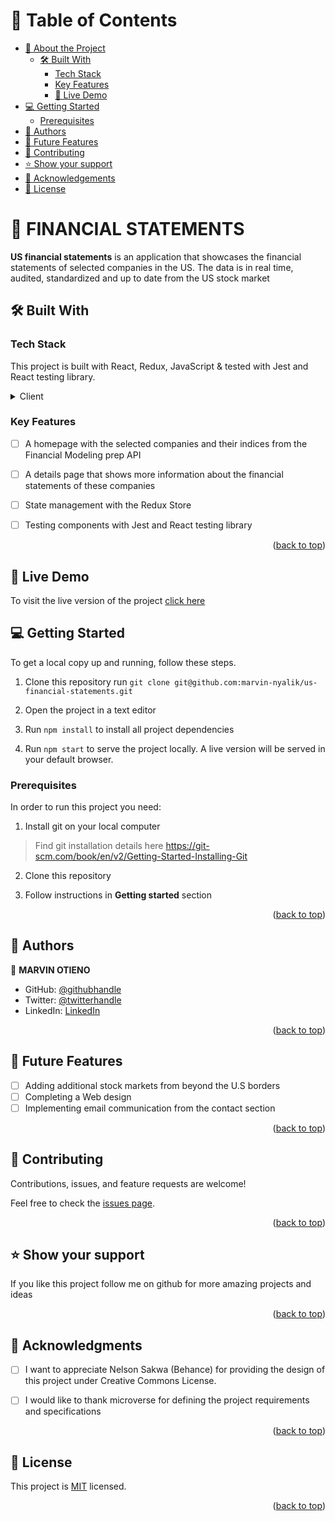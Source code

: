 <a name="readme-top"></a>

# 📗 Table of Contents

- [📖 About the Project](#about-project)
  - [🛠 Built With](#built-with)
    - [Tech Stack](#tech-stack)
    - [Key Features](#key-features)
    - [🚀 Live Demo](#live-demo)
- [💻 Getting Started](#getting-started)
  - [Prerequisites](#Prerequisites)
- [👥 Authors](#authors)
- [🔭 Future Features](#future-features)
- [🤝 Contributing](#contributing)
- [⭐️ Show your support](#support)
- [🙏 Acknowledgements](#acknowledgements)
- [📝 License](#license)


# 📖 FINANCIAL STATEMENTS <a name="about-project"></a>


**US financial statements** is an application that showcases the financial statements of selected companies in the US. The data is in real time, audited, standardized and up to date from the US stock market

## 🛠 Built With <a name="built-with"></a>

### Tech Stack <a name="tech-stack"></a>

This project is built with React, Redux, JavaScript & tested with Jest and React testing library.

<details>
  <summary>Client</summary>
  <ul>
    <li><a href="https://reactjs.org/">React.js</a></li>
  </ul>
</details>

### Key Features <a name="key-features"></a>

- [ ] A homepage with the selected companies and their indices from the Financial Modeling prep API
- [ ] A details page that shows more information about the financial statements of these companies
- [ ] State management with the Redux Store
- [ ] Testing components with Jest and React testing library


<p align="right">(<a href="#readme-top">back to top</a>)</p>

## 🚀 Live Demo <a name="live-demo"></a>
To visit the live version of the project <a href="https://usa-companies-financial-statements.onrender.com/"> click here</a>

## 💻 Getting Started <a name="getting-started"></a>
To get a local copy up and running, follow these steps.
1. Clone this repository
   run 
   `git clone git@github.com:marvin-nyalik/us-financial-statements.git`

2. Open the project in a text editor
3. Run `npm install` to install all project dependencies
4. Run `npm start` to serve the project locally. A live version will be served in your default browser. 

### Prerequisites

In order to run this project you need:

1. Install git on your local computer
> Find git installation details here https://git-scm.com/book/en/v2/Getting-Started-Installing-Git

2. Clone this repository

3. Follow instructions in **Getting started** section
<p align="right">(<a href="#readme-top">back to top</a>)</p>


## 👥 Authors <a name="authors"></a>
👤 **MARVIN OTIENO**

- GitHub: [@githubhandle](https://github.com/marvin-nyalik/)
- Twitter: [@twitterhandle](https://twitter.com/NyalikMarvin)
- LinkedIn: [LinkedIn](https://www.linkedin.com/in/marvin-otieno-nyalik/)

<p align="right">(<a href="#readme-top">back to top</a>)</p>


## 🔭 Future Features <a name="future-features"></a>

- [ ] Adding additional stock markets from beyond the U.S borders
- [ ] Completing a Web design
- [ ] Implementing email communication from the contact section

<p align="right">(<a href="#readme-top">back to top</a>)</p>


## 🤝 Contributing <a name="contributing"></a>

Contributions, issues, and feature requests are welcome!

Feel free to check the [issues page](../../issues/).

<p align="right">(<a href="#readme-top">back to top</a>)</p>


## ⭐️ Show your support <a name="support"></a>

If you like this project follow me on github for more amazing projects
and ideas

<p align="right">(<a href="#readme-top">back to top</a>)</p>


## 🙏 Acknowledgments <a name="acknowledgements"></a>
- [ ] I want to appreciate Nelson Sakwa (Behance) for providing the design of this project under Creative Commons License.

- [ ] I would like to thank microverse for defining the project requirements and specifications


<p align="right">(<a href="#readme-top">back to top</a>)</p>


## 📝 License <a name="license"></a>

This project is [MIT](./LICENSE) licensed.


<p align="right">(<a href="#readme-top">back to top</a>)</p>
